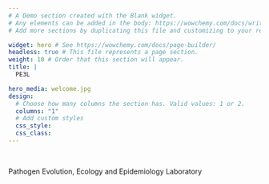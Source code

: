 ```yaml
---
# A Demo section created with the Blank widget.
# Any elements can be added in the body: https://wowchemy.com/docs/writing-markdown-latex/
# Add more sections by duplicating this file and customizing to your requirements.

widget: hero # See https://wowchemy.com/docs/page-builder/
headless: true # This file represents a page section.
weight: 10 # Order that this section will appear.
title: |
  PE3L

hero_media: welcome.jpg
design:
  # Choose how many columns the section has. Valid values: 1 or 2.
  columns: "1"
  # Add custom styles
  css_style:
  css_class:
---
```


<br>

<!-- The **Wowchemy Research Group** has been a center of excellence for Artificial Intelligence research, teaching, and practice since its founding in 2016. -->

Pathogen Evolution, Ecology and Epidemiology Laboratory
